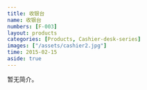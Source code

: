 ```yaml
---
title: 收银台
name: 收银台
numbers: [F-003]
layout: products
categories: [Products, Cashier-desk-series]
images: ["/assets/cashier2.jpg"]
time: 2015-02-15
aside: true
---
```


暂无简介。